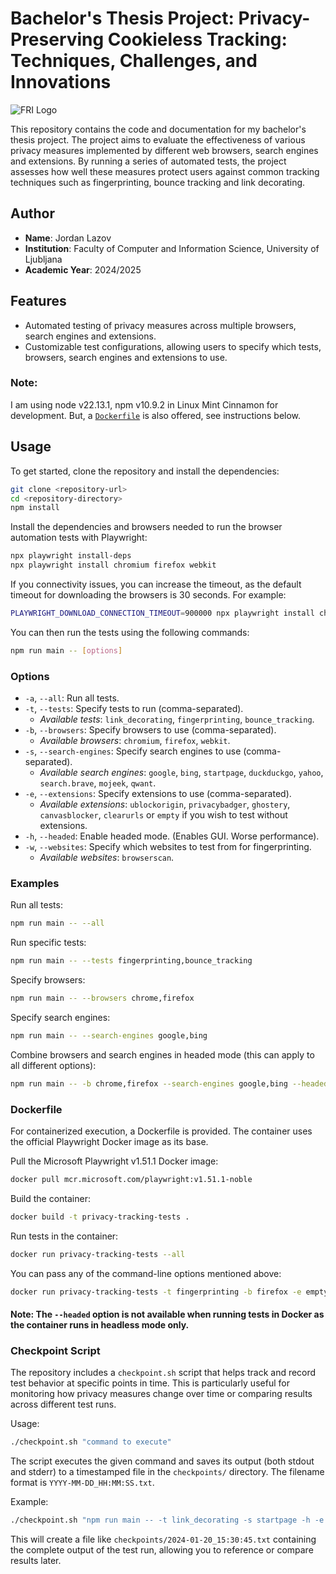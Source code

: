 # Bachelor's Thesis Project: Privacy-Preserving Cookieless Tracking: Techniques, Challenges, and Innovations

![FRI Logo](https://tekmovanja.acm.si/sites/tekmovanja.acm.si/files/UL_FRI_logo.png)

This repository contains the code and documentation for my bachelor's thesis project. The project aims to evaluate the effectiveness of various privacy measures implemented by different web browsers, search engines and extensions. By running a series of automated tests, the project assesses how well these measures protect users against common tracking techniques such as fingerprinting, bounce tracking and link decorating.

## Author

- **Name**: Jordan Lazov
- **Institution**: Faculty of Computer and Information Science, University of Ljubljana
- **Academic Year**: 2024/2025

## Features

- Automated testing of privacy measures across multiple browsers, search engines and extensions.
- Customizable test configurations, allowing users to specify which tests, browsers, search engines and extensions to use.

### Note:

I am using node v22.13.1, npm v10.9.2 in Linux Mint Cinnamon for development. But, a [`Dockerfile`](#dockerfile) is also offered, see instructions below.

## Usage

To get started, clone the repository and install the dependencies:

```sh
git clone <repository-url>
cd <repository-directory>
npm install
```

Install the dependencies and browsers needed to run the browser automation tests with Playwright:

```sh
npx playwright install-deps
npx playwright install chromium firefox webkit
```

If you connectivity issues, you can increase the timeout, as the default timeout for downloading the browsers is 30 seconds. For example:

```sh
PLAYWRIGHT_DOWNLOAD_CONNECTION_TIMEOUT=900000 npx playwright install chromium firefox webkit
```

You can then run the tests using the following commands:

```sh
npm run main -- [options]
```

### Options

- `-a`, `--all`: Run all tests.
- `-t`, `--tests`: Specify tests to run (comma-separated).
  - _Available tests_: `link_decorating`, `fingerprinting`, `bounce_tracking`.
- `-b`, `--browsers`: Specify browsers to use (comma-separated).
  - _Available browsers_: `chromium`, `firefox`, `webkit`.
- `-s`, `--search-engines`: Specify search engines to use (comma-separated).
  - _Available search engines_: `google`, `bing`, `startpage`, `duckduckgo`, `yahoo`, `search.brave`, `mojeek`, `qwant`.
- `-e`, `--extensions`: Specify extensions to use (comma-separated).
  - _Available extensions_: `ublockorigin`, `privacybadger`, `ghostery`, `canvasblocker`, `clearurls` or `empty` if you wish to test without extensions.
- `-h`, `--headed`: Enable headed mode. (Enables GUI. Worse performance).
- `-w`, `--websites`: Specify which websites to test from for fingerprinting.
  - _Available websites_: `browserscan`.

### Examples

Run all tests:

```sh
npm run main -- --all
```

Run specific tests:

```sh
npm run main -- --tests fingerprinting,bounce_tracking
```

Specify browsers:

```sh
npm run main -- --browsers chrome,firefox
```

Specify search engines:

```sh
npm run main -- --search-engines google,bing
```

Combine browsers and search engines in headed mode (this can apply to all different options):

```sh
npm run main -- -b chrome,firefox --search-engines google,bing --headed
```

### Dockerfile

For containerized execution, a Dockerfile is provided. The container uses the official Playwright Docker image as its base.

Pull the Microsoft Playwright v1.51.1 Docker image:

```sh
docker pull mcr.microsoft.com/playwright:v1.51.1-noble
```

Build the container:

```sh
docker build -t privacy-tracking-tests .
```

Run tests in the container:

```sh
docker run privacy-tracking-tests --all
```

You can pass any of the command-line options mentioned above:

```sh
docker run privacy-tracking-tests -t fingerprinting -b firefox -e empty
```

#### Note: The `--headed` option is not available when running tests in Docker as the container runs in headless mode only.

### Checkpoint Script

The repository includes a `checkpoint.sh` script that helps track and record test behavior at specific points in time. This is particularly useful for monitoring how privacy measures change over time or comparing results across different test runs.

Usage:

```sh
./checkpoint.sh "command to execute"
```

The script executes the given command and saves its output (both stdout and stderr) to a timestamped file in the `checkpoints/` directory. The filename format is `YYYY-MM-DD_HH:MM:SS.txt`.

Example:

```sh
./checkpoint.sh "npm run main -- -t link_decorating -s startpage -h -e empty -b webkit"
```

This will create a file like `checkpoints/2024-01-20_15:30:45.txt` containing the complete output of the test run, allowing you to reference or compare results later.
